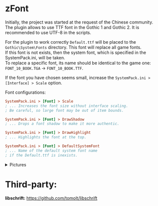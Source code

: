 # zFont
Initially, the project was started at the request of the Chinese community.  
The plugin allows to use TTF font in the Gothic 1 and Gothic 2. It is recommended to use UTF-8 in the scripts.  
  
  
For the plugin to work correctly `Default.ttf` will be placed to the `Gothic\System\Fonts` directory. This font will replace all game fonts.  
If this font is not exists, then the system font, which is specified in the SystemPack.ini, will be taken.  
To replace a specific font, its name should be identical to the game one: `FONT_10_BOOK.TGA` -> `FONT_10_BOOK.TTF`.  

If the font you have chosen seems small, increase the `SystemPack.ini > [Interface] > Scale` option.  

Font configurations:
```ini
SystemPack.ini > [Font] > Scale
; ... Increases the font size without interface scaling.
; Be careful, so large font may be out of item bounds.

SystemPack.ini > [Font] > DrawShadow
; ... Drops a font shadow to make it more authentic.

SystemPack.ini > [Font] > DrawHighlight
; ... Highlights the font at the top.

SystemPack.ini > [Font] > DefaultSystemFont
; ... Name of the default system font name
; if the Default.ttf is inexists.
```

<details>
  <summary>Pictures</summary>
  
![2023-03-26_03-57-24](https://user-images.githubusercontent.com/55413597/227749850-2a11009f-01bf-4975-85b8-07b5981347a2.png)  

![2023-03-26_03-57-01](https://user-images.githubusercontent.com/55413597/227749853-3f7c4573-adf5-43d2-9fff-04102e102e91.png)  

![2023-03-26_03-58-35](https://user-images.githubusercontent.com/55413597/227749862-53fc5e70-f9d1-4dd3-b9d6-12448d9674ce.png)  

![2023-03-26_03-58-55](https://user-images.githubusercontent.com/55413597/227749865-1685a7fb-0f81-439c-88fe-e33685d4ae37.png)  

![2023-03-26_04-00-02](https://user-images.githubusercontent.com/55413597/227749869-2a466053-a656-4c4f-8d39-5969e7d719ca.png)  

</details>

# Third-party:  
**libschrift:** https://github.com/tomolt/libschrift
